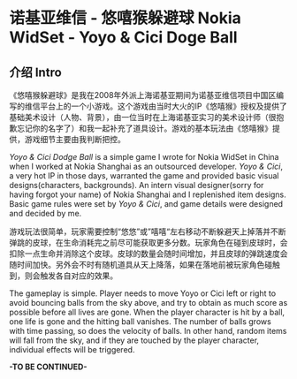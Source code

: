 # 诺基亚维信 - 悠嘻猴躲避球 Nokia WidSet - Yoyo & Cici Doge Ball

## 介绍 Intro

《悠嘻猴躲避球》是我在2008年外派上海诺基亚期间为诺基亚维信项目中国区编写的维信平台上的一个小游戏。这个游戏由当时大火的IP《悠嘻猴》授权及提供了基础美术设计（人物、背景），由一位当时在上海诺基亚实习的美术设计师（很抱歉忘记你的名字了）和我一起补充了道具设计。游戏的基本玩法由《悠嘻猴》提供，游戏细节主要由我判断把控。

_Yoyo & Cici Dodge Ball_ is a simple game I wrote for Nokia WidSet in China when I worked at Nokia Shanghai as an outsourced developer. _Yoyo & Cici_, a very hot IP in those days, warranted the game and provided basic visual designs(characters, backgrounds). An intern visual designer(sorry for having forgot your name) of Nokia Shanghai and I replenished item designs. Basic game rules were set by _Yoyo & Cici_, and game details were designed and decided by me.

游戏玩法很简单，玩家需要控制“悠悠”或”嘻嘻“左右移动不断躲避天上掉落并不断弹跳的皮球，在生命消耗完之前尽可能获取更多分数。玩家角色在碰到皮球时，会扣除一点生命并消除这个皮球。皮球的数量会随时间增加，并且皮球的弹跳速度会随时间加快。另外会不时有随机道具从天上降落，如果在落地前被玩家角色碰触到，则会触发各自对应的效果。

The gameplay is simple. Player needs to move Yoyo or Cici left or right to avoid bouncing balls from the sky above, and try to obtain as much score as possible before all lives are gone. When the player character is hit by a ball, one life is gone and the hitting ball vanishes. The number of balls grows with time passing, so does the velocity of balls. In other hand, random items will fall from the sky, and if they are touched by the player character, individual effects will be triggered.

__-TO BE CONTINUED-__

